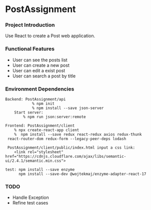 # PostAssignment

### Project Introduction

Use React to create a Post web application. 

### Functional Features

- User can see the posts list
- User can create a new post
- User can edit a exist post 
- User can search a post by title 

### Environment Dependencies

```
Backend: PostAssignment/api
            % npm init
            % npm install --save json-server
	Start server: 
	    % npm run json:server:remote
```

```
Frontend: PostAssignment/client
	% npx create-react-app client
	%  npm install --save redux react-redux axios redux-thunk
 react-router-dom redux-form --legacy-peer-deps lodash
 
 PostAssignment/client/public/index.html input a css link:
 	<link rel="stylesheet" href="https://cdnjs.cloudflare.com/ajax/libs/semantic-ui/2.4.1/semantic.min.css">
```

```
test: npm install --save enzyme 
      npm install --save-dev @wojtekmaj/enzyme-adapter-react-17
```

### TODO

- Handle Exception
- Refine test cases
